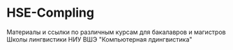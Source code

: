 # HSE-Compling
Материалы и ссылки по различным курсам для бакалавров и магистров Школы лингвистики НИУ ВШЭ "Компьютерная лдингвистика"
